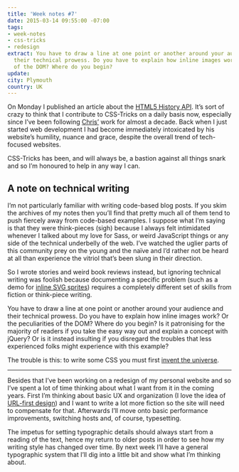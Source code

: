 ```yaml
---
title: 'Week notes #7'
date: 2015-03-14 09:55:00 -07:00
tags:
- week-notes
- css-tricks
- redesign
extract: You have to draw a line at one point or another around your audience and
  their technical prowess. Do you have to explain how inline images work? Or the peculiarities
  of the DOM? Where do you begin?
update: 
city: Plymouth
country: UK
---
```


On Monday I published an article about the [HTML5 History API](https://css-tricks.com/using-the-html5-history-api/). It’s sort of crazy to think that I contribute to <span class="caps">CSS</span>-Tricks on a daily basis now, especially since I’ve been following [Chris’](https://twitter.com/chriscoyier) work for almost a decade. Back when I just started web development I had become immediately intoxicated by his website’s humility, nuance and grace, despite the overall trend of tech-focused websites.

<span class="caps">CSS</span>-Tricks has been, and will always be, a bastion against all things snark and so I’m honoured to help in any way I can.


## A note on technical writing

I’m not particularly familiar with writing code-based blog posts. If you skim the archives of my notes then you’ll find that pretty much all of them tend to push fiercely away from code-based examples. I suppose what I’m saying is that they were think-pieces (sigh) because I always felt intimidated whenever I talked about my love for Sass, or weird JavaScript things or any side of the technical underbelly of the web. I’ve watched the uglier parts of this community prey on the young and the naïve and I’d rather not be heard at all than experience the vitriol that’s been slung in their direction.

So I wrote stories and weird book reviews instead, but ignoring technical writing was foolish because documenting a specific problem (such as a demo for [inline SVG sprites](https://css-tricks.com/spriting-img/)) requires a completely different set of skills from fiction or think-piece writing.

You have to draw a line at one point or another around your audience and their technical prowess. Do you have to explain how inline images work? Or the peculiarities of the <span class="caps">DOM</span>? Where do you begin? Is it patronising for the majority of readers if you take the easy way out and explain a concept with jQuery? Or is it instead insulting if you disregard the troubles that less experienced folks might experience with this example?

The trouble is this: to write some CSS you must first [invent the universe](https://www.youtube.com/watch?v=7s664NsLeFM).

***

Besides that I’ve been working on a redesign of my personal website and so I’ve spent a lot of time thinking about what I want from it in the coming years. First I’m thinking about basic UX and organization (I love the idea of [URL-first design](http://warpspire.com/posts/url-design/)) and I want to write a lot more fiction so the site will need to compensate for that. Afterwards I’ll move onto basic performance improvements, switching hosts and, of course, typesetting.

The impetus for setting typographic details should always start from a reading of the text, hence my return to older posts in order to see how my writing style has changed over time. By next week I’ll have a general typographic system that I’ll dig into a little bit and show what I’m thinking about.
